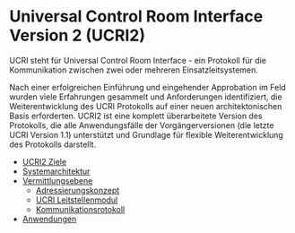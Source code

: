 # Universal Control Room Interface Version 2 (UCRI2)

UCRI steht für Universal Control Room Interface - ein Protokoll für die Kommunikation zwischen zwei oder
mehreren Einsatzleitsystemen.

Nach einer erfolgreichen Einführung und eingehender Approbation im Feld wurden viele Erfahrungen gesammelt und Anforderungen identifiziert, die Weiterentwicklung des UCRI Protokolls auf einer neuen architektonischen Basis erforderten. UCRI2 ist eine komplett überarbeitete Version des Protokolls, die alle Anwendungsfälle der Vorgängerversionen (die letzte UCRI Version 1.1) unterstützt und Grundlage für flexible Weiterentwicklung des Protokolls darstellt. 

<!-- toc -->
- [UCRI2 Ziele](goals.md)
- [Systemarchitektur](architecture.md)
- [Vermittlungsebene](messaging.md)
  - [Adressierungskonzept](addressing_concept.md)
  - [UCRI Leitstellenmodul](ucrm_api.md)
  - [Kommunikationsrotokoll](p2p_protocol.md)
- [Anwendungen](applications.md)
<!-- tocstop -->

